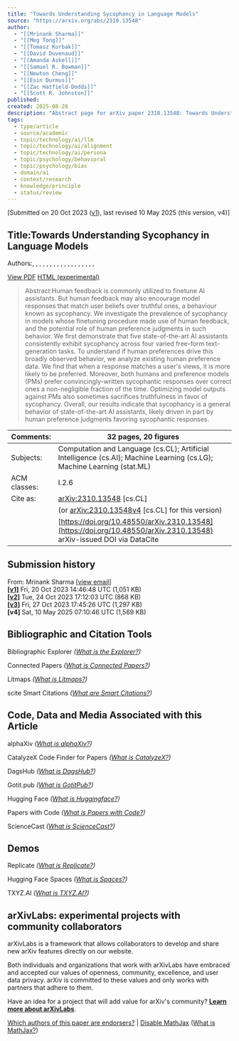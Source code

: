 ```yaml
---
title: "Towards Understanding Sycophancy in Language Models"
source: "https://arxiv.org/abs/2310.13548"
author:
  - "[[Mrinank Sharma]]"
  - "[[Meg Tong]]"
  - "[[Tomasz Korbak]]"
  - "[[David Duvenaud]]"
  - "[[Amanda Askell]]"
  - "[[Samuel R. Bowman]]"
  - "[[Newton Cheng]]"
  - "[[Esin Durmus]]"
  - "[[Zac Hatfield-Dodds]]"
  - "[[Scott R. Johnston]]"
published:
created: 2025-08-28
description: "Abstract page for arXiv paper 2310.13548: Towards Understanding Sycophancy in Language Models"
tags:
  - type/article
  - source/academic
  - topic/technology/ai/llm
  - topic/technology/ai/alignment
  - topic/technology/ai/persona
  - topic/psychology/behavioral
  - topic/psychology/bias
  - domain/ai
  - context/research
  - knowledge/principle
  - status/review
---
```

\[Submitted on 20 Oct 2023 ([v1](https://arxiv.org/abs/2310.13548v1)), last revised 10 May 2025 (this version, v4)\]

## Title:Towards Understanding Sycophancy in Language Models

Authors:, , , , , , , , , , , , , , , , , ,

[View PDF](https://arxiv.org/pdf/2310.13548) [HTML (experimental)](https://arxiv.org/html/2310.13548v4)

> Abstract:Human feedback is commonly utilized to finetune AI assistants. But human feedback may also encourage model responses that match user beliefs over truthful ones, a behaviour known as sycophancy. We investigate the prevalence of sycophancy in models whose finetuning procedure made use of human feedback, and the potential role of human preference judgments in such behavior. We first demonstrate that five state-of-the-art AI assistants consistently exhibit sycophancy across four varied free-form text-generation tasks. To understand if human preferences drive this broadly observed behavior, we analyze existing human preference data. We find that when a response matches a user's views, it is more likely to be preferred. Moreover, both humans and preference models (PMs) prefer convincingly-written sycophantic responses over correct ones a non-negligible fraction of the time. Optimizing model outputs against PMs also sometimes sacrifices truthfulness in favor of sycophancy. Overall, our results indicate that sycophancy is a general behavior of state-of-the-art AI assistants, likely driven in part by human preference judgments favoring sycophantic responses.

| Comments: | 32 pages, 20 figures |
| --- | --- |
| Subjects: | Computation and Language (cs.CL); Artificial Intelligence (cs.AI); Machine Learning (cs.LG); Machine Learning (stat.ML) |
| ACM classes: | I.2.6 |
| Cite as: | [arXiv:2310.13548](https://arxiv.org/abs/2310.13548) \[cs.CL\] |
|  | (or [arXiv:2310.13548v4](https://arxiv.org/abs/2310.13548v4) \[cs.CL\] for this version) |
|  | [https://doi.org/10.48550/arXiv.2310.13548](https://doi.org/10.48550/arXiv.2310.13548)  arXiv-issued DOI via DataCite |

## Submission history

From: Mrinank Sharma \[[view email](https://arxiv.org/show-email/9be58767/2310.13548)\]  
**[\[v1\]](https://arxiv.org/abs/2310.13548v1)** Fri, 20 Oct 2023 14:46:48 UTC (1,051 KB)  
**[\[v2\]](https://arxiv.org/abs/2310.13548v2)** Tue, 24 Oct 2023 17:12:03 UTC (868 KB)  
**[\[v3\]](https://arxiv.org/abs/2310.13548v3)** Fri, 27 Oct 2023 17:45:26 UTC (1,297 KB)  
**\[v4\]** Sat, 10 May 2025 07:10:46 UTC (1,569 KB)  

## Bibliographic and Citation Tools

Bibliographic Explorer *([What is the Explorer?](https://info.arxiv.org/labs/showcase.html#arxiv-bibliographic-explorer))*

Connected Papers *([What is Connected Papers?](https://www.connectedpapers.com/about))*

Litmaps *([What is Litmaps?](https://www.litmaps.co/))*

scite Smart Citations *([What are Smart Citations?](https://www.scite.ai/))*

## Code, Data and Media Associated with this Article

alphaXiv *([What is alphaXiv?](https://alphaxiv.org/))*

CatalyzeX Code Finder for Papers *([What is CatalyzeX?](https://www.catalyzex.com/))*

DagsHub *([What is DagsHub?](https://dagshub.com/))*

Gotit.pub *([What is GotitPub?](http://gotit.pub/faq))*

Hugging Face *([What is Huggingface?](https://huggingface.co/huggingface))*

Papers with Code *([What is Papers with Code?](https://paperswithcode.com/))*

ScienceCast *([What is ScienceCast?](https://sciencecast.org/welcome))*

## Demos

Replicate *([What is Replicate?](https://replicate.com/docs/arxiv/about))*

Hugging Face Spaces *([What is Spaces?](https://huggingface.co/docs/hub/spaces))*

TXYZ.AI *([What is TXYZ.AI?](https://txyz.ai/))*

## arXivLabs: experimental projects with community collaborators

arXivLabs is a framework that allows collaborators to develop and share new arXiv features directly on our website.

Both individuals and organizations that work with arXivLabs have embraced and accepted our values of openness, community, excellence, and user data privacy. arXiv is committed to these values and only works with partners that adhere to them.

Have an idea for a project that will add value for arXiv's community? [**Learn more about arXivLabs**](https://info.arxiv.org/labs/index.html).

[Which authors of this paper are endorsers?](https://arxiv.org/auth/show-endorsers/2310.13548) | [Disable MathJax](https://arxiv.org/abs/) ([What is MathJax?](https://info.arxiv.org/help/mathjax.html))